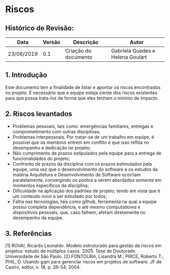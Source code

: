 # Riscos

## Histórico de Revisão:
| Data | Versão | Descrição | Autor |
|---|---|---|---|
|23/06/2019|0.1| Criação do documento | Gabriela Guedes e Helena Goulart|

## 1. Introdução

Este documento tem a finalidade de listar e apontar os riscos encontrados no projeto. É necessário que a equipe esteja ciente dos riscos existentes para que possa trata-los de forma que eles tenham o mínimo de impacto.

## 2. Riscos levantados
- Problemas pessoais, tais como: emergências familiares, entregas e comprometimento com outras disciplinas;
- Problemas interpessoais. Por tratar-se de um trabalho em equipe, é possível que os membros entrem em conflito e que isso reflita no desempenho e dedicação no projeto;
- Não cumprimento de prazos estipulados pela equipe para a entrega de funcionalidades do projeto;
- Confronto de prazos da disciplina com os prazos estimulados pela equipe, uma vez que o desenvolvimento do software e os estudos da matéria Arquitetura e Desenvolvimento de Software ocorriam paralelamente, convergindo os pontos a serem abordados somente em momentos específicos da disciplina;
- Dificuldade na aplicação dos padrões de projeto, tendo em vista que é um conteúdo novo a ser estudado por todos; 
- Falha nas tecnologias, tais como github, ferramenta na qual a equipe possui completa dependência, e até mesmo computadores e dispositivos pessoais, que, caso falhem, afetam diretamente no desempenho da equipe.

## 3. Referências

[1] ROVAI, Ricardo Leonaldo. Modelo estruturado para gestão de riscos em projetos: estudo de múltiplos casos. 2005. Tese de Doutorado. Universidade de São Paulo.
[2] FONTOURA, Lisandra M.; PRICE, Roberto T.; PHIL, D. Usando gqm para gerenciar riscos em projetos de software. JF de Castro, editor, v. 18, p. 39-54, 2004.